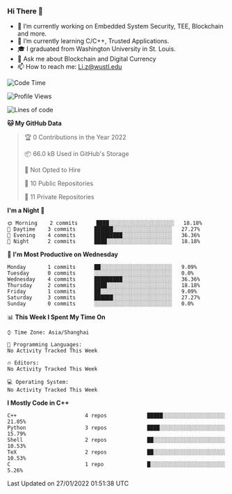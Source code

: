 ### Hi There 👋

<!--
**G0o9leA1/G0o9leA1** is a ✨ _special_ ✨ repository because its `README.md` (this file) appears on your GitHub profile.

Here are some ideas to get you started:
-->
- 🔭 I’m currently working on Embedded System Security, TEE, Blockchain and more.
- 🌱 I’m currently learning C/C++, Trusted Applications.
- 🎓 I graduated from Washington University in St. Louis.
- 💬 Ask me about Blockchain and Digital Currency
- 📫 How to reach me: Li.z@wustl.edu

<!--START_SECTION:waka-->
![Code Time](http://img.shields.io/badge/Code%20Time-42%20hrs%2039%20mins-blue)

![Profile Views](http://img.shields.io/badge/Profile%20Views-7-blue)

![Lines of code](https://img.shields.io/badge/From%20Hello%20World%20I%27ve%20Written-54%20Thousand%20lines%20of%20code-blue)

**🐱 My GitHub Data** 

> 🏆 0 Contributions in the Year 2022
 > 
> 📦 66.0 kB Used in GitHub's Storage 
 > 
> 🚫 Not Opted to Hire
 > 
> 📜 10 Public Repositories 
 > 
> 🔑 11 Private Repositories  
 > 
**I'm a Night 🦉** 

```text
🌞 Morning    2 commits      ████░░░░░░░░░░░░░░░░░░░░░   18.18% 
🌆 Daytime    3 commits      ██████░░░░░░░░░░░░░░░░░░░   27.27% 
🌃 Evening    4 commits      █████████░░░░░░░░░░░░░░░░   36.36% 
🌙 Night      2 commits      ████░░░░░░░░░░░░░░░░░░░░░   18.18%

```
📅 **I'm Most Productive on Wednesday** 

```text
Monday       1 commits      ██░░░░░░░░░░░░░░░░░░░░░░░   9.09% 
Tuesday      0 commits      ░░░░░░░░░░░░░░░░░░░░░░░░░   0.0% 
Wednesday    4 commits      █████████░░░░░░░░░░░░░░░░   36.36% 
Thursday     2 commits      ████░░░░░░░░░░░░░░░░░░░░░   18.18% 
Friday       1 commits      ██░░░░░░░░░░░░░░░░░░░░░░░   9.09% 
Saturday     3 commits      ██████░░░░░░░░░░░░░░░░░░░   27.27% 
Sunday       0 commits      ░░░░░░░░░░░░░░░░░░░░░░░░░   0.0%

```


📊 **This Week I Spent My Time On** 

```text
⌚︎ Time Zone: Asia/Shanghai

💬 Programming Languages: 
No Activity Tracked This Week

🔥 Editors: 
No Activity Tracked This Week

💻 Operating System: 
No Activity Tracked This Week

```

**I Mostly Code in C++** 

```text
C++                      4 repos             █████░░░░░░░░░░░░░░░░░░░░   21.05% 
Python                   3 repos             ████░░░░░░░░░░░░░░░░░░░░░   15.79% 
Shell                    2 repos             ██░░░░░░░░░░░░░░░░░░░░░░░   10.53% 
TeX                      2 repos             ██░░░░░░░░░░░░░░░░░░░░░░░   10.53% 
C                        1 repo              █░░░░░░░░░░░░░░░░░░░░░░░░   5.26%

```



 Last Updated on 27/01/2022 01:51:38 UTC
<!--END_SECTION:waka-->
